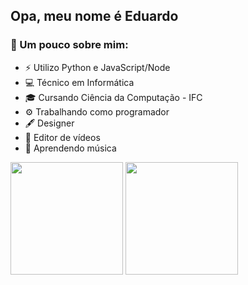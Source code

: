 <h2> Opa, meu nome é Eduardo</h2>

<h3> 👾 Um pouco sobre mim: </h3>

- ⚡ Utilizo Python e JavaScript/Node
- 💻 Técnico em Informática
- 🎓 Cursando Ciência da Computação - IFC
- ⚙ Trabalhando como programador
- 🖋 Designer
- 🎥 Editor de vídeos
- 🎼 Aprendendo música

<img height="180em" src="https://github-readme-stats.vercel.app/api?username=K3yg&show_icons=true&theme=gotham">
<img height="180em" src="https://github-readme-stats.vercel.app/api/top-langs/?username=K3yg&layout=compact&theme=gotham"/>
